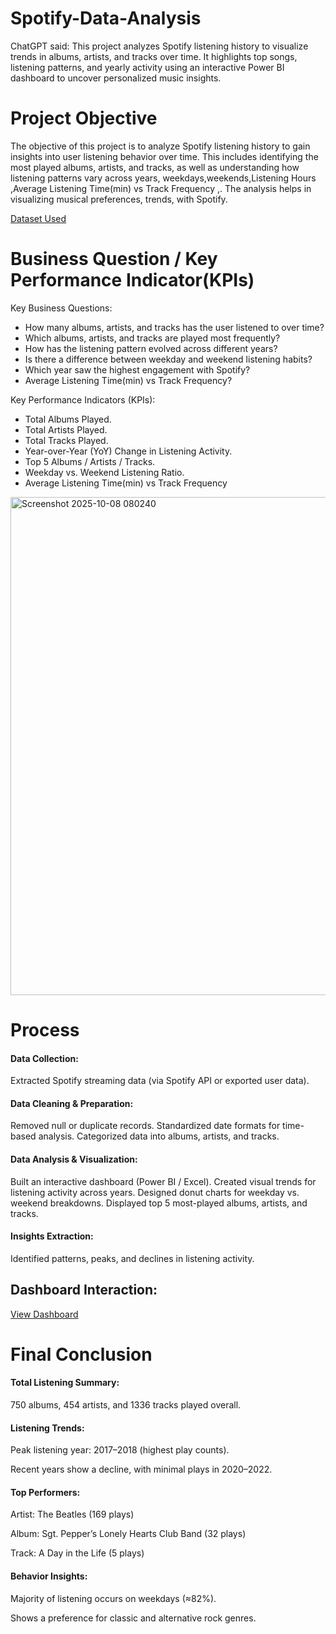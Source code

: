 # Spotify-Data-Analysis
ChatGPT said:  This project analyzes Spotify listening history to visualize trends in albums, artists, and tracks over time. It highlights top songs, listening patterns, and yearly activity using an interactive Power BI dashboard to uncover personalized music insights.

# Project Objective 
The objective of this project is to analyze Spotify listening history to gain insights into user listening behavior over time. This includes identifying the most played albums, artists, and tracks, as well as understanding how listening patterns vary across years, weekdays,weekends,Listening Hours ,Average Listening Time(min) vs Track Frequency ,. The analysis helps in visualizing musical preferences, trends, with Spotify.

<a href="https://github.com/DeepakfromSIT/Spotify-Data-Analysis/blob/main/spotify_history.xlsx">Dataset Used</a>

# Business Question / Key Performance Indicator(KPIs)
Key Business Questions:

* How many albums, artists, and tracks has the user listened to over time?
* Which albums, artists, and tracks are played most frequently?
* How has the listening pattern evolved across different years?
* Is there a difference between weekday and weekend listening habits?
* Which year saw the highest engagement with Spotify?
* Average Listening Time(min) vs Track Frequency?

Key Performance Indicators (KPIs):

* Total Albums Played.
* Total Artists Played.
* Total Tracks Played.
* Year-over-Year (YoY) Change in Listening Activity.
* Top 5 Albums / Artists / Tracks.
* Weekday vs. Weekend Listening Ratio.
* Average Listening Time(min) vs Track Frequency

<img width="1152" height="797" alt="Screenshot 2025-10-08 080240" src="https://github.com/user-attachments/assets/27acf253-6e7d-4509-830e-a378f91566bb" />


# Process

<h4>Data Collection:</h4>Extracted Spotify streaming data (via Spotify API or exported user data).

<h4>Data Cleaning & Preparation:</h4>Removed null or duplicate records.
Standardized date formats for time-based analysis.
Categorized data into albums, artists, and tracks.

<h4>Data Analysis & Visualization:</h4>
Built an interactive dashboard (Power BI / Excel).
Created visual trends for listening activity across years.
Designed donut charts for weekday vs. weekend breakdowns.
Displayed top 5 most-played albums, artists, and tracks.

<h4>Insights Extraction:</h4>
Identified patterns, peaks, and declines in listening activity.

<h2>Dashboard Interaction:</h2><a href="https://github.com/DeepakfromSIT/Spotify-Data-Analysis/blob/main/Spotify.pbix">View Dashboard</a>

# Final Conclusion

<h4>Total Listening Summary:</h4>750 albums, 454 artists, and 1336 tracks played overall.

<h4>Listening Trends:</h4>Peak listening year: 2017–2018 (highest play counts).

Recent years show a decline, with minimal plays in 2020–2022.

<h4>Top Performers:</h4>

Artist: The Beatles (169 plays)

Album: Sgt. Pepper’s Lonely Hearts Club Band (32 plays)

Track: A Day in the Life (5 plays)

<h4>Behavior Insights:</h4>

Majority of listening occurs on weekdays (≈82%).

Shows a preference for classic and alternative rock genres.

